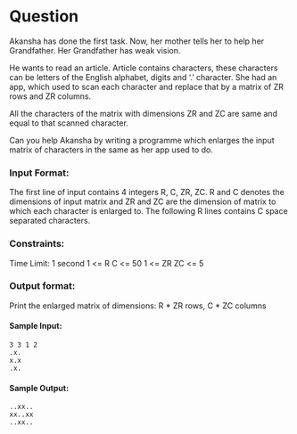 # Question

Akansha has done the first task. Now, her mother tells her to help her Grandfather. Her Grandfather has weak vision.  
   
He wants to read an article. Article contains characters, these characters can be letters of the English alphabet, digits and ‘.’ character. She had an app, which used to scan each character and replace that by a matrix of ZR rows and ZR columns.   

All the characters of the matrix with dimensions ZR and ZC are same and equal to that scanned character.  
  
Can you help Akansha by writing a programme which enlarges the input matrix of characters in the same as her app used to do.

### Input Format:

The first line of input contains 4 integers R, C, ZR, ZC. R and C denotes the dimensions of input matrix and ZR and ZC are the dimension of matrix to which each character is enlarged to.
The following R lines contains C space separated characters.

### Constraints:

Time Limit: 1 second
1 <= R
C <= 50 
1 <= ZR
ZC <= 5

### Output format:

Print the enlarged matrix of dimensions: R * ZR rows, C * ZC columns

#### Sample Input:

```
3 3 1 2 
.x. 
x.x 
.x.
```

#### Sample Output:

```
..xx.. 
xx..xx 
..xx..  
```
